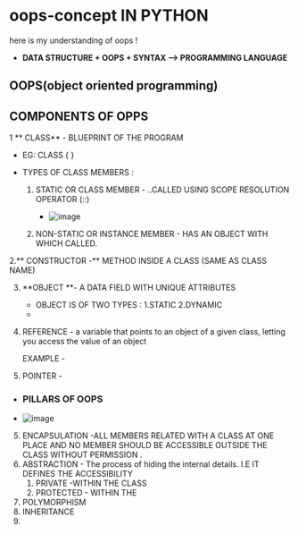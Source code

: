 # oops-concept IN PYTHON
here is my understanding of oops !

+ **DATA STRUCTURE + OOPS + SYNTAX --> PROGRAMMING LANGUAGE**

## OOPS(object oriented programming)

## COMPONENTS OF OPPS 
1 ** CLASS** - BLUEPRINT OF THE PROGRAM 
   - EG: CLASS <CLASSNAME>
     {
      <MEMBERS>
     }

 - TYPES OF CLASS MEMBERS :
    1. STATIC OR CLASS MEMBER -  ..CALLED USING SCOPE RESOLUTION OPERATOR (::)
       - ![image](https://github.com/A-d-i-ti/oops-concept/assets/142913419/dca2cb48-3ba4-4cdc-81fb-12b78626b898)
         
    2. NON-STATIC OR INSTANCE MEMBER  - HAS AN OBJECT WITH WHICH CALLED.

        
2.** CONSTRUCTOR -** METHOD INSIDE  A CLASS (SAME AS CLASS NAME) 

3. **OBJECT **- A DATA FIELD WITH UNIQUE ATTRIBUTES
   - OBJECT IS OF TWO TYPES :
     1.STATIC
     2.DYNAMIC
   - 
5. REFERENCE - a variable that points to an object of a given class, letting you access the value of an object

   EXAMPLE -
6. POINTER -

- ### PILLARS OF OOPS
  
- ![image](https://github.com/A-d-i-ti/oops-concept/assets/142913419/3548f7ed-8143-4922-900f-b7d996b198b2)

5. ENCAPSULATION -ALL MEMBERS RELATED WITH A CLASS AT ONE PLACE AND NO MEMBER SHOULD BE ACCESSIBLE OUTSIDE THE CLASS WITHOUT PERMISSION .
6. ABSTRACTION - The process of hiding the internal details. I.E IT DEFINES THE ACCESSIBILITY
      1. PRIVATE -WITHIN THE CLASS
      2. PROTECTED - WITHIN THE 
8. POLYMORPHISM
9. INHERITANCE
10. 


